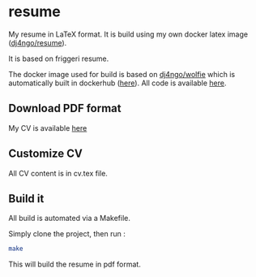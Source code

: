 # resume

My resume in LaTeX format. It is build using my own docker latex image ([dj4ngo/resume](https://hub.docker.com/r/dj4ngo/resume/)).

It is based on friggeri resume.


The docker image used for build is based on [dj4ngo/wolfie](https://hub.docker.com/r/dj4ngo/wolfie/) which is automatically built in dockerhub ([here](https://hub.docker.com/r/dj4ngo/resume/)).
All code is available [here](https://github.com/dj4ngo/resume).

## Download PDF format

My CV is available [here](https://github.com/dj4ngo/resume/raw/master/cv.pdf)


## Customize CV

All CV content is in cv.tex file. 

## Build it

All build is automated via a Makefile. 

Simply clone the project, then run :

```bash
make
```

This will build the resume in pdf format.

